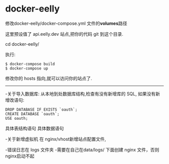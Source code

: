 docker-eelly
==============

修改docker-eelly/docker-compose.yml 文件的**volumes**路径

这里预设值了 api.eelly.dev 站点,把你的代码 git 到这个目录.

cd docker-eelly/

执行: 
```
$ docker-compose build
$ docker-compose up
```

修改你的 hosts 指向,就可以访问你的站点了.

---

-关于导入数据库:
从本地到处数据库结构,检查有没有新增库的 SQL, 如果没有新增改语句:
```
DROP DATABASE IF EXISTS `oauth`;
CREATE DATABASE `oauth`;
USE oauth;

```

具体表结构语句
具体数据语句

-关于新增虚拟机
在 nginx/vhost新增站点配置文件,

-错误日志在 logs 文件夹
-需要在自己在data/logs/ 下面创建 nginx 文件，否则nginx启动不起